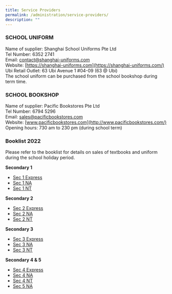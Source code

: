 ```yaml
---
title: Service Providers
permalink: /administration/service-providers/
description: ""
---
```

### SCHOOL UNIFORM 
Name of supplier: Shanghai School Uniforms Pte Ltd <br> 
Tel Number: 6352 2741  <br>
Email:&nbsp;[contact@shanghai-uniforms.com](mailto:contact@shanghai-uniforms.com)  <br>
Website:&nbsp;[https://shanghai-uniforms.com](https://shanghai-uniforms.com/)  <br>
Ubi Retail Outlet: 63 Ubi Avenue 1 #04-09 (63 @ Ubi)   <br>
The school uniform can be purchased from the school bookshop during term time.

### **SCHOOL BOOKSHOP**  

Name of supplier: Pacific Bookstores Pte Ltd <br>
Tel Number: 6794 5296 <br>
Email:&nbsp;[sales@pacificbookstores.com](mailto:sales@pacificbookstores.com) <br>
Website:&nbsp;[www.pacificbookstores.com](http://www.pacificbookstores.com/) <br>
Opening hours: 730 am to 230 pm (during school term)

### Booklist 2022
Please refer to the booklist for details on sales of textbooks and uniform during the school holiday period.


**Secondary 1**
* [Sec 1 Express](/files/1exp%202023.pdf)
* [Sec 1 NA](/files/1na%202023.pdf)
* [Sec 1 NT](/files/1nt%202023.pdf)

**Secondary 2**
* [Sec 2 Express](/files/2exp%202023.pdf)
* [Sec 2 NA](/files/2na%202023.pdf)
* [Sec 2 NT](/files/2nt%202023.pdf)

**Secondary 3**
* [Sec 3 Express](/files/3exp%202023.pdf)
* [Sec 3 NA](/files/3na%202023.pdf)
* [Sec 3 NT](/files/3nt%202023.pdf)

**Secondary 4 &amp; 5**
* [Sec 4 Express](/files/WWSS%202022%20S4E.pdf)
* [Sec 4 NA](/files/WWSS%202022%20S4NA.pdf)
* [Sec 4 NT](/files/WWSS%202022%20S4NT.pdf)
* [Sec 5 NA](/files/WWSS%202022%20S5NA.pdf)